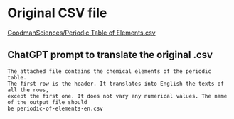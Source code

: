 # Original CSV file

[GoodmanSciences/Periodic Table of Elements.csv](https://gist.github.com/GoodmanSciences/c2dd862cd38f21b0ad36b8f96b4bf1ee)

## ChatGPT prompt to translate the original .csv

```
The attached file contains the chemical elements of the periodic table. 
The first row is the header. It translates into English the texts of all the rows, 
except the first one. It does not vary any numerical values. The name of the output file should 
be periodic-of-elements-en.csv
```
